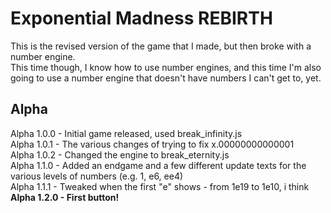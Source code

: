 # Exponential Madness REBIRTH
This is the revised version of the game that I made, but then broke with a number engine.
<br>
This time though, I know how to use number engines, and this time I'm also going to use a number engine that doesn't have numbers I can't get to, yet.
<br>
## Alpha
Alpha 1.0.0 - Initial game released, used break_infinity.js
<br>
Alpha 1.0.1 - The various changes of trying to fix x.00000000000001
<br>
Alpha 1.0.2 - Changed the engine to break_eternity.js
<br>
Alpha 1.1.0 - Added an endgame and a few different update texts for the various levels of numbers (e.g. 1, e6, ee4)
<br>
Alpha 1.1.1 - Tweaked when the first "e" shows - from 1e19 to 1e10, i think
<br>
**Alpha 1.2.0 - First button!**
